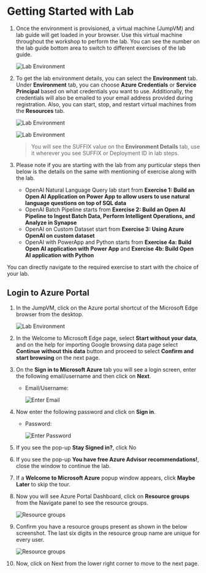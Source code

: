 

# Getting Started with Lab

1. Once the environment is provisioned, a virtual machine (JumpVM) and lab guide will get loaded in your browser. Use this virtual machine throughout the workshop to perform the lab. You can see the number on the lab guide bottom area to switch to different exercises of the lab guide.
   

   ![](media/openai(1).png "Lab Environment")

1. To get the lab environment details, you can select the **Environment** tab. Under **Environment** tab, you can choose **Azure Credentials** or **Service Principal** based on what credentials you want to use. Additionally, the credentials will also be emailed to your email address provided during registration. Also, you can start, stop, and restart virtual machines from the **Resources** tab.

   ![](media/openai(2).png "Lab Environment")

   ![](media/openai(3).png "Lab Environment")

    > You will see the SUFFIX value on the **Environment Details** tab, use it wherever you see SUFFIX or Deployment ID in lab steps.

1. Please note if you are starting with the lab from any purticular steps then below is the details on the same with mentioning of exercise along with the lab.

   * OpenAI Natural Language Query lab start from **Exercise 1: Build an Open AI Application on Power App to allow users to use natural language questions on top of SQL data**
   * OpenAI Batch Pipeline starts from **Exercise 2: Build an Open AI Pipeline to Ingest Batch Data, Perform Intelligent Operations, and Analyze in Synapse**
   * OpenAI on Custom Dataset start from **Exercise 3: Using Azure OpenAI on custom dataset**
   * OpenAI with PowerApp and Python starts from **Exercise 4a: Build Open AI application with Power App** and **Exercise 4b: Build Open AI application with Python**
  
  You can directly navigate to the required exercise to start with the choice of your lab.

## Login to Azure Portal

1. In the JumpVM, click on the Azure portal shortcut of the Microsoft Edge browser from the desktop.

   ![](media/openai(4).png "Lab Environment")

1. In the Welcome to Microsoft Edge page, select **Start without your data**, and on the help for importing Google browsing data page select **Continue without this data** button and proceed to select **Confirm and start browsing** on the next page.
   
1. On the **Sign in to Microsoft Azure** tab you will see a login screen, enter the following email/username and then click on **Next**. 
   * Email/Username: <inject key="AzureAdUserEmail"></inject>
   
     ![](media/image7.png "Enter Email")
     
1. Now enter the following password and click on **Sign in**.
   * Password: <inject key="AzureAdUserPassword"></inject>
   
     ![](media/image8.png "Enter Password")
     
1. If you see the pop-up **Stay Signed in?**, click No

1. If you see the pop-up **You have free Azure Advisor recommendations!**, close the window to continue the lab.

1. If a **Welcome to Microsoft Azure** popup window appears, click **Maybe Later** to skip the tour.
   
1. Now you will see Azure Portal Dashboard, click on **Resource groups** from the Navigate panel to see the resource groups.

    ![](media/select-rg.png "Resource groups")
   
1. Confirm you have a resource groups present as shown in the below screenshot. The last six digits in the resource group name are unique for every user.

    ![](media/openai1.png "Resource groups")
   
1. Now, click on Next from the lower right corner to move to the next page.
